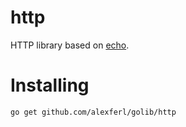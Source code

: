 # http
HTTP library based on [echo](https://github.com/labstack/echo).

# Installing
```shell
go get github.com/alexferl/golib/http
```
